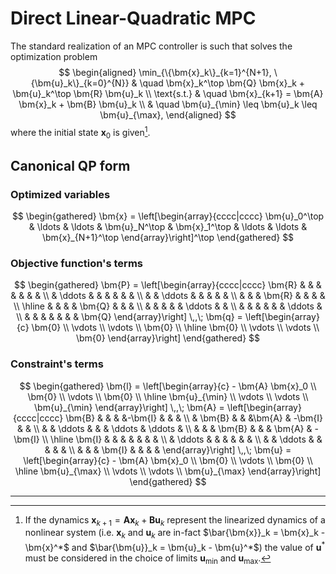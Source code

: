 # Direct Linear-Quadratic MPC

The standard realization of an MPC controller is such that solves the optimization problem
$$
\begin{aligned}
	\min_{\{\bm{x}_k\}_{k=1}^{N+1}, \{\bm{u}_k\}_{k=0}^{N}} & \quad \bm{x}_k^\top \bm{Q} \bm{x}_k + \bm{u}_k^\top \bm{R} \bm{u}_k \\
	\text{s.t.} & \quad \bm{x}_{k+1} = \bm{A} \bm{x}_k + \bm{B} \bm{u}_k \\
							& \quad \bm{u}_{\min} \leq \bm{u}_k \leq \bm{u}_{\max},
\end{aligned}
$$
where the initial state $\bm{x}_0$ is given[^1].

## Canonical QP form
### Optimized variables
$$
\begin{gathered}
	\bm{x} = \left[\begin{array}{cccc|cccc}
		\bm{u}_0^\top &
		\ldots &
		\ldots &
		\bm{u}_N^\top &
		\bm{x}_1^\top &
		\ldots &
		\ldots &
		\bm{x}_{N+1}^\top
	\end{array}\right]^\top
\end{gathered}
$$

### Objective function's terms
$$
\begin{gathered}
	\bm{P} = \left[\begin{array}{cccc|cccc}
		\bm{R} &        &        &        &        &        &        &        \\
		       & \ddots &        &        &        &        &        &        \\
		       &        & \ddots &        &        &        &        &        \\
		       &        &        & \bm{R} &        &        &        &        \\ \hline
		       &        &        &        & \bm{Q} &        &        &        \\
		       &        &        &        &        & \ddots &        &        \\
		       &        &        &        &        &        & \ddots &        \\
		       &        &        &        &        &        &        & \bm{Q}
	\end{array}\right]
	\,,\;
	\bm{q} = \left[\begin{array}{c}
		\bm{0} \\
		\vdots \\
		\vdots \\
		\bm{0} \\ \hline
		\bm{0} \\
		\vdots \\
		\vdots \\
		\bm{0}
	\end{array}\right]
\end{gathered}
$$

### Constraint's terms
$$
\begin{gathered}
	\bm{l} = \left[\begin{array}{c}
		- \bm{A} \bm{x}_0 \\
		\bm{0} \\
		\vdots \\
		\bm{0} \\ \hline
		\bm{u}_{\min} \\
		\vdots \\
		\vdots \\
		\bm{u}_{\min}
	\end{array}\right]
	\,,\;
	\bm{A} = \left[\begin{array}{cccc|cccc}
		\bm{B} &        &        &        &-\bm{I} &         &         &         \\
		       & \bm{B} &        &        &\bm{A}  & -\bm{I} &         &         \\
		       &        & \ddots &        &        & \ddots  & \ddots  &         \\ 
		       &        &        & \bm{B} &        &         & \bm{A}  & -\bm{I} \\ \hline
		\bm{I} &        &        &        &        &         &         &         \\
		       & \ddots &        &        &        &         &         &         \\
		       &        & \ddots &        &        &         &         &         \\
		       &        &        & \bm{I} &        &         &         &
	\end{array}\right]
	\,,\;
	\bm{u} = \left[\begin{array}{c}
		- \bm{A} \bm{x}_0 \\
		\bm{0} \\
		\vdots \\
		\bm{0} \\ \hline
		\bm{u}_{\max} \\
		\vdots \\
		\vdots \\
		\bm{u}_{\max}
	\end{array}\right]
\end{gathered}
$$

---

[^1]: If the dynamics $\bm{x}_{k+1} = \bm{A} \bm{x}_k + \bm{B} \bm{u}_k$ represent the linearized dynamics of a nonlinear system (i.e. $\bm{x}_k$ and $\bm{u}_k$ are in-fact $\bar{\bm{x}}_k = \bm{x}_k - \bm{x}^*$ and $\bar{\bm{u}}_k = \bm{u}_k - \bm{u}^*$) the value of $\bm{u}^*$ must be considered in the choice of limits $\bm{u}_{\min}$ and $\bm{u}_{\max}$.
